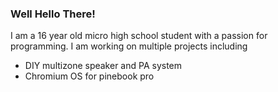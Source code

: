 ### Well Hello There!

I am a 16 year old micro high school student with a passion for programming. I am working on multiple projects including

 - DIY multizone speaker and PA system
 - Chromium OS for pinebook pro


